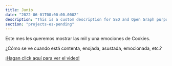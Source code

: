 ```yaml
---
title: Junio
date: "2022-06-01T00:00:00.000Z"
description: "This is a custom description for SEO and Open Graph purposes, rather than the default generated excerpt. Simply add a description field to the frontmatter."
section: "projects-es-pending"
---
```


Este mes les queremos mostrar las mil y una emociones de Cookies. 

¿Cómo se ve cuando está contenta, enojada, asustada, emocionada, etc.?

[¡Hagan click aquí para ver el video!]()
